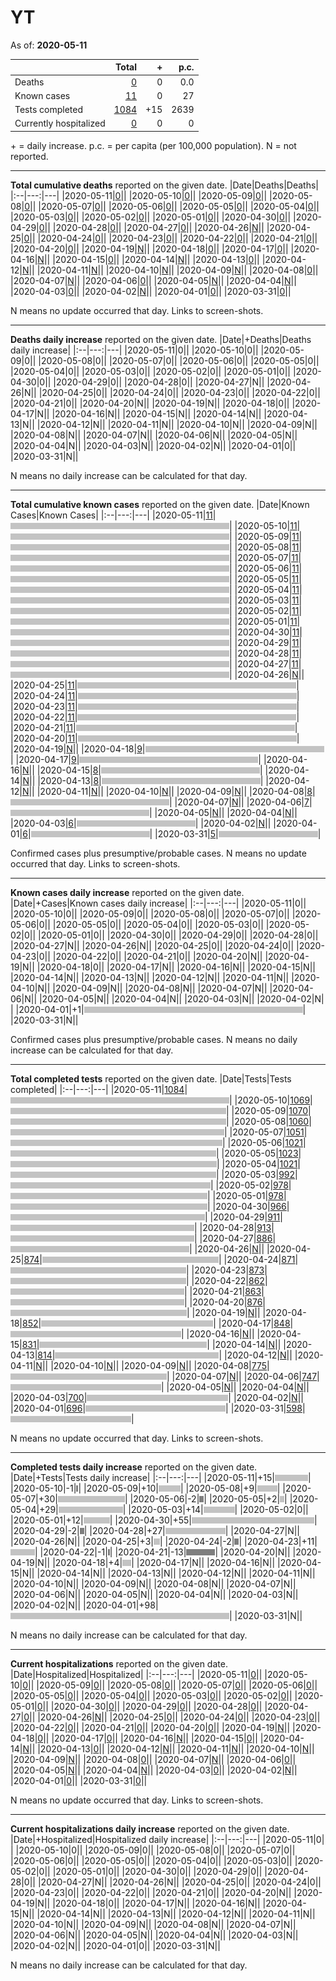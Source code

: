 # YT

As of: **2020-05-11**

||Total|+|p.c.|
|--|---:|---:|---:|
|Deaths|[0](https://github.com/johanley/covid-19-canada/blob/master/data/screenshots/2020-05-11_21h15mADT/yt.png)|0|0.0|
|Known cases|[11](https://github.com/johanley/covid-19-canada/blob/master/data/screenshots/2020-05-11_21h15mADT/yt.png)|0|27|
|Tests completed|[1084](https://github.com/johanley/covid-19-canada/blob/master/data/screenshots/2020-05-11_21h15mADT/yt.png)|+15|2639|
|Currently hospitalized|[0](https://github.com/johanley/covid-19-canada/blob/master/data/screenshots/2020-05-11_21h15mADT/yt.png)|0|0|

\+ = daily increase.
p.c. = per capita (per 100,000 population).
N = not reported.



***

**Total cumulative deaths** reported on the given date.
|Date|Deaths|Deaths|
|:--|---:|---|
|2020-05-11|[0](https://github.com/johanley/covid-19-canada/blob/master/data/screenshots/2020-05-11_21h15mADT/yt.png)|<img src='bar.png' height='10' width='0' title='0'>|
|2020-05-10|[0](https://github.com/johanley/covid-19-canada/blob/master/data/screenshots/2020-05-10_20h00mADT/yt.png)|<img src='bar.png' height='10' width='0' title='0'>|
|2020-05-09|[0](https://github.com/johanley/covid-19-canada/blob/master/data/screenshots/2020-05-09_22h00mADT/yt.png)|<img src='bar.png' height='10' width='0' title='0'>|
|2020-05-08|[0](https://github.com/johanley/covid-19-canada/blob/master/data/screenshots/2020-05-08_21h15mADT/yt.png)|<img src='bar.png' height='10' width='0' title='0'>|
|2020-05-07|[0](https://github.com/johanley/covid-19-canada/blob/master/data/screenshots/2020-05-07_21h15mADT/yt.png)|<img src='bar.png' height='10' width='0' title='0'>|
|2020-05-06|[0](https://github.com/johanley/covid-19-canada/blob/master/data/screenshots/2020-05-06_21h15mADT/yt.png)|<img src='bar.png' height='10' width='0' title='0'>|
|2020-05-05|[0](https://github.com/johanley/covid-19-canada/blob/master/data/screenshots/2020-05-05_21h15mADT/yt.png)|<img src='bar.png' height='10' width='0' title='0'>|
|2020-05-04|[0](https://github.com/johanley/covid-19-canada/blob/master/data/screenshots/2020-05-04_23h00mADT/yt.png)|<img src='bar.png' height='10' width='0' title='0'>|
|2020-05-03|[0](https://github.com/johanley/covid-19-canada/blob/master/data/screenshots/2020-05-03_21h15mADT/yt.png)|<img src='bar.png' height='10' width='0' title='0'>|
|2020-05-02|[0](https://github.com/johanley/covid-19-canada/blob/master/data/screenshots/2020-05-02_21h30mADT/yt.png)|<img src='bar.png' height='10' width='0' title='0'>|
|2020-05-01|[0](https://github.com/johanley/covid-19-canada/blob/master/data/screenshots/2020-05-01_21h30mADT/yt.png)|<img src='bar.png' height='10' width='0' title='0'>|
|2020-04-30|[0](https://github.com/johanley/covid-19-canada/blob/master/data/screenshots/2020-04-30_21h15mADT/yt.png)|<img src='bar.png' height='10' width='0' title='0'>|
|2020-04-29|[0](https://github.com/johanley/covid-19-canada/blob/master/data/screenshots/2020-04-29_21h15mADT/yt.png)|<img src='bar.png' height='10' width='0' title='0'>|
|2020-04-28|[0](https://github.com/johanley/covid-19-canada/blob/master/data/screenshots/2020-04-28_21h15mADT/yt.png)|<img src='bar.png' height='10' width='0' title='0'>|
|2020-04-27|[0](https://github.com/johanley/covid-19-canada/blob/master/data/screenshots/2020-04-27_21h15mADT/yt.png)|<img src='bar.png' height='10' width='0' title='0'>|
|2020-04-26|[N](https://github.com/johanley/covid-19-canada/blob/master/data/screenshots/2020-04-26_21h00mADT/yt.png)|<img src='bar.png' height='10' width='0' title='N'>|
|2020-04-25|[0](https://github.com/johanley/covid-19-canada/blob/master/data/screenshots/2020-04-25_21h30mADT/yt.png)|<img src='bar.png' height='10' width='0' title='0'>|
|2020-04-24|[0](https://github.com/johanley/covid-19-canada/blob/master/data/screenshots/2020-04-24_21h15mADT/yt.png)|<img src='bar.png' height='10' width='0' title='0'>|
|2020-04-23|[0](https://github.com/johanley/covid-19-canada/blob/master/data/screenshots/2020-04-23_21h30mADT/yt.png)|<img src='bar.png' height='10' width='0' title='0'>|
|2020-04-22|[0](https://github.com/johanley/covid-19-canada/blob/master/data/screenshots/2020-04-22_21h30mADT/yt.png)|<img src='bar.png' height='10' width='0' title='0'>|
|2020-04-21|[0](https://github.com/johanley/covid-19-canada/blob/master/data/screenshots/2020-04-21_21h30mADT/yt.png)|<img src='bar.png' height='10' width='0' title='0'>|
|2020-04-20|[0](https://github.com/johanley/covid-19-canada/blob/master/data/screenshots/2020-04-20_21h15mADT/yt.png)|<img src='bar.png' height='10' width='0' title='0'>|
|2020-04-19|[N](https://github.com/johanley/covid-19-canada/blob/master/data/screenshots/2020-04-19_19h30mADT/yt.png)|<img src='bar.png' height='10' width='0' title='N'>|
|2020-04-18|[0](https://github.com/johanley/covid-19-canada/blob/master/data/screenshots/2020-04-18_21h30mADT/yt.png)|<img src='bar.png' height='10' width='0' title='0'>|
|2020-04-17|[0](https://github.com/johanley/covid-19-canada/blob/master/data/screenshots/2020-04-17_21h00mADT/yt.png)|<img src='bar.png' height='10' width='0' title='0'>|
|2020-04-16|[N](https://github.com/johanley/covid-19-canada/blob/master/data/screenshots/2020-04-16_21h00mADT/yt.png)|<img src='bar.png' height='10' width='0' title='N'>|
|2020-04-15|[0](https://github.com/johanley/covid-19-canada/blob/master/data/screenshots/2020-04-15_21h00mADT/yt.png)|<img src='bar.png' height='10' width='0' title='0'>|
|2020-04-14|[N](https://github.com/johanley/covid-19-canada/blob/master/data/screenshots/2020-04-14_21h00mADT/yt.png)|<img src='bar.png' height='10' width='0' title='N'>|
|2020-04-13|[0](https://github.com/johanley/covid-19-canada/blob/master/data/screenshots/2020-04-13_21h00mADT/yt.png)|<img src='bar.png' height='10' width='0' title='0'>|
|2020-04-12|[N](https://github.com/johanley/covid-19-canada/blob/master/data/screenshots/2020-04-12_21h30mADT/yt.png)|<img src='bar.png' height='10' width='0' title='N'>|
|2020-04-11|[N](https://github.com/johanley/covid-19-canada/blob/master/data/screenshots/2020-04-11_21h00mADT/yt.png)|<img src='bar.png' height='10' width='0' title='N'>|
|2020-04-10|[N](https://github.com/johanley/covid-19-canada/blob/master/data/screenshots/2020-04-10_21h30mADT/yt.png)|<img src='bar.png' height='10' width='0' title='N'>|
|2020-04-09|[N](https://github.com/johanley/covid-19-canada/blob/master/data/screenshots/2020-04-09_22h00mADT/yt.png)|<img src='bar.png' height='10' width='0' title='N'>|
|2020-04-08|[0](https://github.com/johanley/covid-19-canada/blob/master/data/screenshots/2020-04-08_21h30mADT/yt.png)|<img src='bar.png' height='10' width='0' title='0'>|
|2020-04-07|[N](https://github.com/johanley/covid-19-canada/blob/master/data/screenshots/2020-04-07_21h45mADT/yt.png)|<img src='bar.png' height='10' width='0' title='N'>|
|2020-04-06|[0](https://github.com/johanley/covid-19-canada/blob/master/data/screenshots/2020-04-06_21h45mADT/yt.png)|<img src='bar.png' height='10' width='0' title='0'>|
|2020-04-05|[N](https://github.com/johanley/covid-19-canada/blob/master/data/screenshots/2020-04-05_21h30mADT/yt.png)|<img src='bar.png' height='10' width='0' title='N'>|
|2020-04-04|[N](https://github.com/johanley/covid-19-canada/blob/master/data/screenshots/2020-04-04_21h00mADT/yt.png)|<img src='bar.png' height='10' width='0' title='N'>|
|2020-04-03|[0](https://github.com/johanley/covid-19-canada/blob/master/data/screenshots/2020-04-03_21h30mADT/yt.png)|<img src='bar.png' height='10' width='0' title='0'>|
|2020-04-02|[N](https://github.com/johanley/covid-19-canada/blob/master/data/screenshots/2020-04-02_22h00mADT/yt.png)|<img src='bar.png' height='10' width='0' title='N'>|
|2020-04-01|[0](https://github.com/johanley/covid-19-canada/blob/master/data/screenshots/2020-04-01_22h00mADT/yt.png)|<img src='bar.png' height='10' width='0' title='0'>|
|2020-03-31|[0](https://github.com/johanley/covid-19-canada/blob/master/data/screenshots/2020-03-31_22h00mADT/yt.png)|<img src='bar.png' height='10' width='0' title='0'>|


N means no update occurred that day. Links to screen-shots.


***

**Deaths daily increase** reported on the given date.
|Date|+Deaths|Deaths daily increase|
|:--|---:|---|
|2020-05-11|0|<img src='bar.png' height='10' width='0' title='0'>|
|2020-05-10|0|<img src='bar.png' height='10' width='0' title='0'>|
|2020-05-09|0|<img src='bar.png' height='10' width='0' title='0'>|
|2020-05-08|0|<img src='bar.png' height='10' width='0' title='0'>|
|2020-05-07|0|<img src='bar.png' height='10' width='0' title='0'>|
|2020-05-06|0|<img src='bar.png' height='10' width='0' title='0'>|
|2020-05-05|0|<img src='bar.png' height='10' width='0' title='0'>|
|2020-05-04|0|<img src='bar.png' height='10' width='0' title='0'>|
|2020-05-03|0|<img src='bar.png' height='10' width='0' title='0'>|
|2020-05-02|0|<img src='bar.png' height='10' width='0' title='0'>|
|2020-05-01|0|<img src='bar.png' height='10' width='0' title='0'>|
|2020-04-30|0|<img src='bar.png' height='10' width='0' title='0'>|
|2020-04-29|0|<img src='bar.png' height='10' width='0' title='0'>|
|2020-04-28|0|<img src='bar.png' height='10' width='0' title='0'>|
|2020-04-27|N|<img src='bar.png' height='10' width='0' title='N'>|
|2020-04-26|N|<img src='bar.png' height='10' width='0' title='N'>|
|2020-04-25|0|<img src='bar.png' height='10' width='0' title='0'>|
|2020-04-24|0|<img src='bar.png' height='10' width='0' title='0'>|
|2020-04-23|0|<img src='bar.png' height='10' width='0' title='0'>|
|2020-04-22|0|<img src='bar.png' height='10' width='0' title='0'>|
|2020-04-21|0|<img src='bar.png' height='10' width='0' title='0'>|
|2020-04-20|N|<img src='bar.png' height='10' width='0' title='N'>|
|2020-04-19|N|<img src='bar.png' height='10' width='0' title='N'>|
|2020-04-18|0|<img src='bar.png' height='10' width='0' title='0'>|
|2020-04-17|N|<img src='bar.png' height='10' width='0' title='N'>|
|2020-04-16|N|<img src='bar.png' height='10' width='0' title='N'>|
|2020-04-15|N|<img src='bar.png' height='10' width='0' title='N'>|
|2020-04-14|N|<img src='bar.png' height='10' width='0' title='N'>|
|2020-04-13|N|<img src='bar.png' height='10' width='0' title='N'>|
|2020-04-12|N|<img src='bar.png' height='10' width='0' title='N'>|
|2020-04-11|N|<img src='bar.png' height='10' width='0' title='N'>|
|2020-04-10|N|<img src='bar.png' height='10' width='0' title='N'>|
|2020-04-09|N|<img src='bar.png' height='10' width='0' title='N'>|
|2020-04-08|N|<img src='bar.png' height='10' width='0' title='N'>|
|2020-04-07|N|<img src='bar.png' height='10' width='0' title='N'>|
|2020-04-06|N|<img src='bar.png' height='10' width='0' title='N'>|
|2020-04-05|N|<img src='bar.png' height='10' width='0' title='N'>|
|2020-04-04|N|<img src='bar.png' height='10' width='0' title='N'>|
|2020-04-03|N|<img src='bar.png' height='10' width='0' title='N'>|
|2020-04-02|N|<img src='bar.png' height='10' width='0' title='N'>|
|2020-04-01|0|<img src='bar.png' height='10' width='0' title='0'>|
|2020-03-31|N|<img src='bar.png' height='10' width='0' title='N'>|


N means no daily increase can be calculated for that day.




***

**Total cumulative known cases** reported on the given date.
|Date|Known Cases|Known Cases|
|:--|---:|---|
|2020-05-11|[11](https://github.com/johanley/covid-19-canada/blob/master/data/screenshots/2020-05-11_21h15mADT/yt.png)|<img src='bar.png' height='10' width='350' title='11'>|
|2020-05-10|[11](https://github.com/johanley/covid-19-canada/blob/master/data/screenshots/2020-05-10_20h00mADT/yt.png)|<img src='bar.png' height='10' width='350' title='11'>|
|2020-05-09|[11](https://github.com/johanley/covid-19-canada/blob/master/data/screenshots/2020-05-09_22h00mADT/yt.png)|<img src='bar.png' height='10' width='350' title='11'>|
|2020-05-08|[11](https://github.com/johanley/covid-19-canada/blob/master/data/screenshots/2020-05-08_21h15mADT/yt.png)|<img src='bar.png' height='10' width='350' title='11'>|
|2020-05-07|[11](https://github.com/johanley/covid-19-canada/blob/master/data/screenshots/2020-05-07_21h15mADT/yt.png)|<img src='bar.png' height='10' width='350' title='11'>|
|2020-05-06|[11](https://github.com/johanley/covid-19-canada/blob/master/data/screenshots/2020-05-06_21h15mADT/yt.png)|<img src='bar.png' height='10' width='350' title='11'>|
|2020-05-05|[11](https://github.com/johanley/covid-19-canada/blob/master/data/screenshots/2020-05-05_21h15mADT/yt.png)|<img src='bar.png' height='10' width='350' title='11'>|
|2020-05-04|[11](https://github.com/johanley/covid-19-canada/blob/master/data/screenshots/2020-05-04_23h00mADT/yt.png)|<img src='bar.png' height='10' width='350' title='11'>|
|2020-05-03|[11](https://github.com/johanley/covid-19-canada/blob/master/data/screenshots/2020-05-03_21h15mADT/yt.png)|<img src='bar.png' height='10' width='350' title='11'>|
|2020-05-02|[11](https://github.com/johanley/covid-19-canada/blob/master/data/screenshots/2020-05-02_21h30mADT/yt.png)|<img src='bar.png' height='10' width='350' title='11'>|
|2020-05-01|[11](https://github.com/johanley/covid-19-canada/blob/master/data/screenshots/2020-05-01_21h30mADT/yt.png)|<img src='bar.png' height='10' width='350' title='11'>|
|2020-04-30|[11](https://github.com/johanley/covid-19-canada/blob/master/data/screenshots/2020-04-30_21h15mADT/yt.png)|<img src='bar.png' height='10' width='350' title='11'>|
|2020-04-29|[11](https://github.com/johanley/covid-19-canada/blob/master/data/screenshots/2020-04-29_21h15mADT/yt.png)|<img src='bar.png' height='10' width='350' title='11'>|
|2020-04-28|[11](https://github.com/johanley/covid-19-canada/blob/master/data/screenshots/2020-04-28_21h15mADT/yt.png)|<img src='bar.png' height='10' width='350' title='11'>|
|2020-04-27|[11](https://github.com/johanley/covid-19-canada/blob/master/data/screenshots/2020-04-27_21h15mADT/yt.png)|<img src='bar.png' height='10' width='350' title='11'>|
|2020-04-26|[N](https://github.com/johanley/covid-19-canada/blob/master/data/screenshots/2020-04-26_21h00mADT/yt.png)|<img src='bar.png' height='10' width='0' title='N'>|
|2020-04-25|[11](https://github.com/johanley/covid-19-canada/blob/master/data/screenshots/2020-04-25_21h30mADT/yt.png)|<img src='bar.png' height='10' width='350' title='11'>|
|2020-04-24|[11](https://github.com/johanley/covid-19-canada/blob/master/data/screenshots/2020-04-24_21h15mADT/yt.png)|<img src='bar.png' height='10' width='350' title='11'>|
|2020-04-23|[11](https://github.com/johanley/covid-19-canada/blob/master/data/screenshots/2020-04-23_21h30mADT/yt.png)|<img src='bar.png' height='10' width='350' title='11'>|
|2020-04-22|[11](https://github.com/johanley/covid-19-canada/blob/master/data/screenshots/2020-04-22_21h30mADT/yt.png)|<img src='bar.png' height='10' width='350' title='11'>|
|2020-04-21|[11](https://github.com/johanley/covid-19-canada/blob/master/data/screenshots/2020-04-21_21h30mADT/yt.png)|<img src='bar.png' height='10' width='350' title='11'>|
|2020-04-20|[11](https://github.com/johanley/covid-19-canada/blob/master/data/screenshots/2020-04-20_21h15mADT/yt.png)|<img src='bar.png' height='10' width='350' title='11'>|
|2020-04-19|[N](https://github.com/johanley/covid-19-canada/blob/master/data/screenshots/2020-04-19_19h30mADT/yt.png)|<img src='bar.png' height='10' width='0' title='N'>|
|2020-04-18|[9](https://github.com/johanley/covid-19-canada/blob/master/data/screenshots/2020-04-18_21h30mADT/yt.png)|<img src='bar.png' height='10' width='286' title='9'>|
|2020-04-17|[9](https://github.com/johanley/covid-19-canada/blob/master/data/screenshots/2020-04-17_21h00mADT/yt.png)|<img src='bar.png' height='10' width='286' title='9'>|
|2020-04-16|[N](https://github.com/johanley/covid-19-canada/blob/master/data/screenshots/2020-04-16_21h00mADT/yt.png)|<img src='bar.png' height='10' width='0' title='N'>|
|2020-04-15|[8](https://github.com/johanley/covid-19-canada/blob/master/data/screenshots/2020-04-15_21h00mADT/yt.png)|<img src='bar.png' height='10' width='254' title='8'>|
|2020-04-14|[N](https://github.com/johanley/covid-19-canada/blob/master/data/screenshots/2020-04-14_21h00mADT/yt.png)|<img src='bar.png' height='10' width='0' title='N'>|
|2020-04-13|[8](https://github.com/johanley/covid-19-canada/blob/master/data/screenshots/2020-04-13_21h00mADT/yt.png)|<img src='bar.png' height='10' width='254' title='8'>|
|2020-04-12|[N](https://github.com/johanley/covid-19-canada/blob/master/data/screenshots/2020-04-12_21h30mADT/yt.png)|<img src='bar.png' height='10' width='0' title='N'>|
|2020-04-11|[N](https://github.com/johanley/covid-19-canada/blob/master/data/screenshots/2020-04-11_21h00mADT/yt.png)|<img src='bar.png' height='10' width='0' title='N'>|
|2020-04-10|[N](https://github.com/johanley/covid-19-canada/blob/master/data/screenshots/2020-04-10_21h30mADT/yt.png)|<img src='bar.png' height='10' width='0' title='N'>|
|2020-04-09|[N](https://github.com/johanley/covid-19-canada/blob/master/data/screenshots/2020-04-09_22h00mADT/yt.png)|<img src='bar.png' height='10' width='0' title='N'>|
|2020-04-08|[8](https://github.com/johanley/covid-19-canada/blob/master/data/screenshots/2020-04-08_21h30mADT/yt.png)|<img src='bar.png' height='10' width='254' title='8'>|
|2020-04-07|[N](https://github.com/johanley/covid-19-canada/blob/master/data/screenshots/2020-04-07_21h45mADT/yt.png)|<img src='bar.png' height='10' width='0' title='N'>|
|2020-04-06|[7](https://github.com/johanley/covid-19-canada/blob/master/data/screenshots/2020-04-06_21h45mADT/yt.png)|<img src='bar.png' height='10' width='222' title='7'>|
|2020-04-05|[N](https://github.com/johanley/covid-19-canada/blob/master/data/screenshots/2020-04-05_21h30mADT/yt.png)|<img src='bar.png' height='10' width='0' title='N'>|
|2020-04-04|[N](https://github.com/johanley/covid-19-canada/blob/master/data/screenshots/2020-04-04_21h00mADT/yt.png)|<img src='bar.png' height='10' width='0' title='N'>|
|2020-04-03|[6](https://github.com/johanley/covid-19-canada/blob/master/data/screenshots/2020-04-03_21h30mADT/yt.png)|<img src='bar.png' height='10' width='190' title='6'>|
|2020-04-02|[N](https://github.com/johanley/covid-19-canada/blob/master/data/screenshots/2020-04-02_22h00mADT/yt.png)|<img src='bar.png' height='10' width='0' title='N'>|
|2020-04-01|[6](https://github.com/johanley/covid-19-canada/blob/master/data/screenshots/2020-04-01_22h00mADT/yt.png)|<img src='bar.png' height='10' width='190' title='6'>|
|2020-03-31|[5](https://github.com/johanley/covid-19-canada/blob/master/data/screenshots/2020-03-31_22h00mADT/yt.png)|<img src='bar.png' height='10' width='159' title='5'>|


Confirmed cases plus presumptive/probable cases. N means no update occurred that day. Links to screen-shots.

***

**Known cases daily increase** reported on the given date.
|Date|+Cases|Known cases daily increase|
|:--|---:|---|
|2020-05-11|0|<img src='bar.png' height='10' width='0' title='0'>|
|2020-05-10|0|<img src='bar.png' height='10' width='0' title='0'>|
|2020-05-09|0|<img src='bar.png' height='10' width='0' title='0'>|
|2020-05-08|0|<img src='bar.png' height='10' width='0' title='0'>|
|2020-05-07|0|<img src='bar.png' height='10' width='0' title='0'>|
|2020-05-06|0|<img src='bar.png' height='10' width='0' title='0'>|
|2020-05-05|0|<img src='bar.png' height='10' width='0' title='0'>|
|2020-05-04|0|<img src='bar.png' height='10' width='0' title='0'>|
|2020-05-03|0|<img src='bar.png' height='10' width='0' title='0'>|
|2020-05-02|0|<img src='bar.png' height='10' width='0' title='0'>|
|2020-05-01|0|<img src='bar.png' height='10' width='0' title='0'>|
|2020-04-30|0|<img src='bar.png' height='10' width='0' title='0'>|
|2020-04-29|0|<img src='bar.png' height='10' width='0' title='0'>|
|2020-04-28|0|<img src='bar.png' height='10' width='0' title='0'>|
|2020-04-27|N|<img src='bar.png' height='10' width='0' title='N'>|
|2020-04-26|N|<img src='bar.png' height='10' width='0' title='N'>|
|2020-04-25|0|<img src='bar.png' height='10' width='0' title='0'>|
|2020-04-24|0|<img src='bar.png' height='10' width='0' title='0'>|
|2020-04-23|0|<img src='bar.png' height='10' width='0' title='0'>|
|2020-04-22|0|<img src='bar.png' height='10' width='0' title='0'>|
|2020-04-21|0|<img src='bar.png' height='10' width='0' title='0'>|
|2020-04-20|N|<img src='bar.png' height='10' width='0' title='N'>|
|2020-04-19|N|<img src='bar.png' height='10' width='0' title='N'>|
|2020-04-18|0|<img src='bar.png' height='10' width='0' title='0'>|
|2020-04-17|N|<img src='bar.png' height='10' width='0' title='N'>|
|2020-04-16|N|<img src='bar.png' height='10' width='0' title='N'>|
|2020-04-15|N|<img src='bar.png' height='10' width='0' title='N'>|
|2020-04-14|N|<img src='bar.png' height='10' width='0' title='N'>|
|2020-04-13|N|<img src='bar.png' height='10' width='0' title='N'>|
|2020-04-12|N|<img src='bar.png' height='10' width='0' title='N'>|
|2020-04-11|N|<img src='bar.png' height='10' width='0' title='N'>|
|2020-04-10|N|<img src='bar.png' height='10' width='0' title='N'>|
|2020-04-09|N|<img src='bar.png' height='10' width='0' title='N'>|
|2020-04-08|N|<img src='bar.png' height='10' width='0' title='N'>|
|2020-04-07|N|<img src='bar.png' height='10' width='0' title='N'>|
|2020-04-06|N|<img src='bar.png' height='10' width='0' title='N'>|
|2020-04-05|N|<img src='bar.png' height='10' width='0' title='N'>|
|2020-04-04|N|<img src='bar.png' height='10' width='0' title='N'>|
|2020-04-03|N|<img src='bar.png' height='10' width='0' title='N'>|
|2020-04-02|N|<img src='bar.png' height='10' width='0' title='N'>|
|2020-04-01|+1|<img src='bar.png' height='10' width='350' title='1'>|
|2020-03-31|N|<img src='bar.png' height='10' width='0' title='N'>|


Confirmed cases plus presumptive/probable cases. 
N means no daily increase can be calculated for that day.

***




**Total completed tests** reported on the given date.
|Date|Tests|Tests completed|
|:--|---:|---|
|2020-05-11|[1084](https://github.com/johanley/covid-19-canada/blob/master/data/screenshots/2020-05-11_21h15mADT/yt.png)|<img src='bar.png' height='10' width='350' title='1084'>|
|2020-05-10|[1069](https://github.com/johanley/covid-19-canada/blob/master/data/screenshots/2020-05-10_20h00mADT/yt.png)|<img src='bar.png' height='10' width='345' title='1069'>|
|2020-05-09|[1070](https://github.com/johanley/covid-19-canada/blob/master/data/screenshots/2020-05-09_22h00mADT/yt.png)|<img src='bar.png' height='10' width='345' title='1070'>|
|2020-05-08|[1060](https://github.com/johanley/covid-19-canada/blob/master/data/screenshots/2020-05-08_21h15mADT/yt.png)|<img src='bar.png' height='10' width='342' title='1060'>|
|2020-05-07|[1051](https://github.com/johanley/covid-19-canada/blob/master/data/screenshots/2020-05-07_21h15mADT/yt.png)|<img src='bar.png' height='10' width='339' title='1051'>|
|2020-05-06|[1021](https://github.com/johanley/covid-19-canada/blob/master/data/screenshots/2020-05-06_21h15mADT/yt.png)|<img src='bar.png' height='10' width='329' title='1021'>|
|2020-05-05|[1023](https://github.com/johanley/covid-19-canada/blob/master/data/screenshots/2020-05-05_21h15mADT/yt.png)|<img src='bar.png' height='10' width='330' title='1023'>|
|2020-05-04|[1021](https://github.com/johanley/covid-19-canada/blob/master/data/screenshots/2020-05-04_23h00mADT/yt.png)|<img src='bar.png' height='10' width='329' title='1021'>|
|2020-05-03|[992](https://github.com/johanley/covid-19-canada/blob/master/data/screenshots/2020-05-03_21h15mADT/yt.png)|<img src='bar.png' height='10' width='320' title='992'>|
|2020-05-02|[978](https://github.com/johanley/covid-19-canada/blob/master/data/screenshots/2020-05-02_21h30mADT/yt.png)|<img src='bar.png' height='10' width='315' title='978'>|
|2020-05-01|[978](https://github.com/johanley/covid-19-canada/blob/master/data/screenshots/2020-05-01_21h30mADT/yt.png)|<img src='bar.png' height='10' width='315' title='978'>|
|2020-04-30|[966](https://github.com/johanley/covid-19-canada/blob/master/data/screenshots/2020-04-30_21h15mADT/yt.png)|<img src='bar.png' height='10' width='311' title='966'>|
|2020-04-29|[911](https://github.com/johanley/covid-19-canada/blob/master/data/screenshots/2020-04-29_21h15mADT/yt.png)|<img src='bar.png' height='10' width='294' title='911'>|
|2020-04-28|[913](https://github.com/johanley/covid-19-canada/blob/master/data/screenshots/2020-04-28_21h15mADT/yt.png)|<img src='bar.png' height='10' width='294' title='913'>|
|2020-04-27|[886](https://github.com/johanley/covid-19-canada/blob/master/data/screenshots/2020-04-27_21h15mADT/yt.png)|<img src='bar.png' height='10' width='286' title='886'>|
|2020-04-26|[N](https://github.com/johanley/covid-19-canada/blob/master/data/screenshots/2020-04-26_21h00mADT/yt.png)|<img src='bar.png' height='10' width='0' title='N'>|
|2020-04-25|[874](https://github.com/johanley/covid-19-canada/blob/master/data/screenshots/2020-04-25_21h30mADT/yt.png)|<img src='bar.png' height='10' width='282' title='874'>|
|2020-04-24|[871](https://github.com/johanley/covid-19-canada/blob/master/data/screenshots/2020-04-24_21h15mADT/yt.png)|<img src='bar.png' height='10' width='281' title='871'>|
|2020-04-23|[873](https://github.com/johanley/covid-19-canada/blob/master/data/screenshots/2020-04-23_21h30mADT/yt.png)|<img src='bar.png' height='10' width='281' title='873'>|
|2020-04-22|[862](https://github.com/johanley/covid-19-canada/blob/master/data/screenshots/2020-04-22_21h30mADT/yt.png)|<img src='bar.png' height='10' width='278' title='862'>|
|2020-04-21|[863](https://github.com/johanley/covid-19-canada/blob/master/data/screenshots/2020-04-21_21h30mADT/yt.png)|<img src='bar.png' height='10' width='278' title='863'>|
|2020-04-20|[876](https://github.com/johanley/covid-19-canada/blob/master/data/screenshots/2020-04-20_21h15mADT/yt.png)|<img src='bar.png' height='10' width='282' title='876'>|
|2020-04-19|[N](https://github.com/johanley/covid-19-canada/blob/master/data/screenshots/2020-04-19_19h30mADT/yt.png)|<img src='bar.png' height='10' width='0' title='N'>|
|2020-04-18|[852](https://github.com/johanley/covid-19-canada/blob/master/data/screenshots/2020-04-18_21h30mADT/yt.png)|<img src='bar.png' height='10' width='275' title='852'>|
|2020-04-17|[848](https://github.com/johanley/covid-19-canada/blob/master/data/screenshots/2020-04-17_21h00mADT/yt.png)|<img src='bar.png' height='10' width='273' title='848'>|
|2020-04-16|[N](https://github.com/johanley/covid-19-canada/blob/master/data/screenshots/2020-04-16_21h00mADT/yt.png)|<img src='bar.png' height='10' width='0' title='N'>|
|2020-04-15|[831](https://github.com/johanley/covid-19-canada/blob/master/data/screenshots/2020-04-15_21h00mADT/yt.png)|<img src='bar.png' height='10' width='268' title='831'>|
|2020-04-14|[N](https://github.com/johanley/covid-19-canada/blob/master/data/screenshots/2020-04-14_21h00mADT/yt.png)|<img src='bar.png' height='10' width='0' title='N'>|
|2020-04-13|[814](https://github.com/johanley/covid-19-canada/blob/master/data/screenshots/2020-04-13_21h00mADT/yt.png)|<img src='bar.png' height='10' width='262' title='814'>|
|2020-04-12|[N](https://github.com/johanley/covid-19-canada/blob/master/data/screenshots/2020-04-12_21h30mADT/yt.png)|<img src='bar.png' height='10' width='0' title='N'>|
|2020-04-11|[N](https://github.com/johanley/covid-19-canada/blob/master/data/screenshots/2020-04-11_21h00mADT/yt.png)|<img src='bar.png' height='10' width='0' title='N'>|
|2020-04-10|[N](https://github.com/johanley/covid-19-canada/blob/master/data/screenshots/2020-04-10_21h30mADT/yt.png)|<img src='bar.png' height='10' width='0' title='N'>|
|2020-04-09|[N](https://github.com/johanley/covid-19-canada/blob/master/data/screenshots/2020-04-09_22h00mADT/yt.png)|<img src='bar.png' height='10' width='0' title='N'>|
|2020-04-08|[775](https://github.com/johanley/covid-19-canada/blob/master/data/screenshots/2020-04-08_21h30mADT/yt.png)|<img src='bar.png' height='10' width='250' title='775'>|
|2020-04-07|[N](https://github.com/johanley/covid-19-canada/blob/master/data/screenshots/2020-04-07_21h45mADT/yt.png)|<img src='bar.png' height='10' width='0' title='N'>|
|2020-04-06|[747](https://github.com/johanley/covid-19-canada/blob/master/data/screenshots/2020-04-06_21h45mADT/yt.png)|<img src='bar.png' height='10' width='241' title='747'>|
|2020-04-05|[N](https://github.com/johanley/covid-19-canada/blob/master/data/screenshots/2020-04-05_21h30mADT/yt.png)|<img src='bar.png' height='10' width='0' title='N'>|
|2020-04-04|[N](https://github.com/johanley/covid-19-canada/blob/master/data/screenshots/2020-04-04_21h00mADT/yt.png)|<img src='bar.png' height='10' width='0' title='N'>|
|2020-04-03|[700](https://github.com/johanley/covid-19-canada/blob/master/data/screenshots/2020-04-03_21h30mADT/yt.png)|<img src='bar.png' height='10' width='226' title='700'>|
|2020-04-02|[N](https://github.com/johanley/covid-19-canada/blob/master/data/screenshots/2020-04-02_22h00mADT/yt.png)|<img src='bar.png' height='10' width='0' title='N'>|
|2020-04-01|[696](https://github.com/johanley/covid-19-canada/blob/master/data/screenshots/2020-04-01_22h00mADT/yt.png)|<img src='bar.png' height='10' width='224' title='696'>|
|2020-03-31|[598](https://github.com/johanley/covid-19-canada/blob/master/data/screenshots/2020-03-31_22h00mADT/yt.png)|<img src='bar.png' height='10' width='193' title='598'>|


N means no update occurred that day. Links to screen-shots.

***

**Completed tests daily increase** reported on the given date.
|Date|+Tests|Tests daily increase|
|:--|---:|---|
|2020-05-11|+15|<img src='bar.png' height='10' width='53' title='15'>|
|2020-05-10|-1|<img src='negative.png' height='10' width='3' title='-1'>|
|2020-05-09|+10|<img src='bar.png' height='10' width='35' title='10'>|
|2020-05-08|+9|<img src='bar.png' height='10' width='32' title='9'>|
|2020-05-07|+30|<img src='bar.png' height='10' width='107' title='30'>|
|2020-05-06|-2|<img src='negative.png' height='10' width='7' title='-2'>|
|2020-05-05|+2|<img src='bar.png' height='10' width='7' title='2'>|
|2020-05-04|+29|<img src='bar.png' height='10' width='103' title='29'>|
|2020-05-03|+14|<img src='bar.png' height='10' width='50' title='14'>|
|2020-05-02|0|<img src='bar.png' height='10' width='0' title='0'>|
|2020-05-01|+12|<img src='bar.png' height='10' width='42' title='12'>|
|2020-04-30|+55|<img src='bar.png' height='10' width='196' title='55'>|
|2020-04-29|-2|<img src='negative.png' height='10' width='7' title='-2'>|
|2020-04-28|+27|<img src='bar.png' height='10' width='96' title='27'>|
|2020-04-27|N|<img src='bar.png' height='10' width='0' title='N'>|
|2020-04-26|N|<img src='bar.png' height='10' width='0' title='N'>|
|2020-04-25|+3|<img src='bar.png' height='10' width='10' title='3'>|
|2020-04-24|-2|<img src='negative.png' height='10' width='7' title='-2'>|
|2020-04-23|+11|<img src='bar.png' height='10' width='39' title='11'>|
|2020-04-22|-1|<img src='negative.png' height='10' width='3' title='-1'>|
|2020-04-21|-13|<img src='negative.png' height='10' width='46' title='-13'>|
|2020-04-20|N|<img src='bar.png' height='10' width='0' title='N'>|
|2020-04-19|N|<img src='bar.png' height='10' width='0' title='N'>|
|2020-04-18|+4|<img src='bar.png' height='10' width='14' title='4'>|
|2020-04-17|N|<img src='bar.png' height='10' width='0' title='N'>|
|2020-04-16|N|<img src='bar.png' height='10' width='0' title='N'>|
|2020-04-15|N|<img src='bar.png' height='10' width='0' title='N'>|
|2020-04-14|N|<img src='bar.png' height='10' width='0' title='N'>|
|2020-04-13|N|<img src='bar.png' height='10' width='0' title='N'>|
|2020-04-12|N|<img src='bar.png' height='10' width='0' title='N'>|
|2020-04-11|N|<img src='bar.png' height='10' width='0' title='N'>|
|2020-04-10|N|<img src='bar.png' height='10' width='0' title='N'>|
|2020-04-09|N|<img src='bar.png' height='10' width='0' title='N'>|
|2020-04-08|N|<img src='bar.png' height='10' width='0' title='N'>|
|2020-04-07|N|<img src='bar.png' height='10' width='0' title='N'>|
|2020-04-06|N|<img src='bar.png' height='10' width='0' title='N'>|
|2020-04-05|N|<img src='bar.png' height='10' width='0' title='N'>|
|2020-04-04|N|<img src='bar.png' height='10' width='0' title='N'>|
|2020-04-03|N|<img src='bar.png' height='10' width='0' title='N'>|
|2020-04-02|N|<img src='bar.png' height='10' width='0' title='N'>|
|2020-04-01|+98|<img src='bar.png' height='10' width='350' title='98'>|
|2020-03-31|N|<img src='bar.png' height='10' width='0' title='N'>|


N means no daily increase can be calculated for that day.

***


**Current hospitalizations** reported on the given date.
|Date|Hospitalized|Hospitalized|
|:--|---:|---|
|2020-05-11|[0](https://github.com/johanley/covid-19-canada/blob/master/data/screenshots/2020-05-11_21h15mADT/yt.png)|<img src='bar.png' height='10' width='0' title='0'>|
|2020-05-10|[0](https://github.com/johanley/covid-19-canada/blob/master/data/screenshots/2020-05-10_20h00mADT/yt.png)|<img src='bar.png' height='10' width='0' title='0'>|
|2020-05-09|[0](https://github.com/johanley/covid-19-canada/blob/master/data/screenshots/2020-05-09_22h00mADT/yt.png)|<img src='bar.png' height='10' width='0' title='0'>|
|2020-05-08|[0](https://github.com/johanley/covid-19-canada/blob/master/data/screenshots/2020-05-08_21h15mADT/yt.png)|<img src='bar.png' height='10' width='0' title='0'>|
|2020-05-07|[0](https://github.com/johanley/covid-19-canada/blob/master/data/screenshots/2020-05-07_21h15mADT/yt.png)|<img src='bar.png' height='10' width='0' title='0'>|
|2020-05-06|[0](https://github.com/johanley/covid-19-canada/blob/master/data/screenshots/2020-05-06_21h15mADT/yt.png)|<img src='bar.png' height='10' width='0' title='0'>|
|2020-05-05|[0](https://github.com/johanley/covid-19-canada/blob/master/data/screenshots/2020-05-05_21h15mADT/yt.png)|<img src='bar.png' height='10' width='0' title='0'>|
|2020-05-04|[0](https://github.com/johanley/covid-19-canada/blob/master/data/screenshots/2020-05-04_23h00mADT/yt.png)|<img src='bar.png' height='10' width='0' title='0'>|
|2020-05-03|[0](https://github.com/johanley/covid-19-canada/blob/master/data/screenshots/2020-05-03_21h15mADT/yt.png)|<img src='bar.png' height='10' width='0' title='0'>|
|2020-05-02|[0](https://github.com/johanley/covid-19-canada/blob/master/data/screenshots/2020-05-02_21h30mADT/yt.png)|<img src='bar.png' height='10' width='0' title='0'>|
|2020-05-01|[0](https://github.com/johanley/covid-19-canada/blob/master/data/screenshots/2020-05-01_21h30mADT/yt.png)|<img src='bar.png' height='10' width='0' title='0'>|
|2020-04-30|[0](https://github.com/johanley/covid-19-canada/blob/master/data/screenshots/2020-04-30_21h15mADT/yt.png)|<img src='bar.png' height='10' width='0' title='0'>|
|2020-04-29|[0](https://github.com/johanley/covid-19-canada/blob/master/data/screenshots/2020-04-29_21h15mADT/yt.png)|<img src='bar.png' height='10' width='0' title='0'>|
|2020-04-28|[0](https://github.com/johanley/covid-19-canada/blob/master/data/screenshots/2020-04-28_21h15mADT/yt.png)|<img src='bar.png' height='10' width='0' title='0'>|
|2020-04-27|[0](https://github.com/johanley/covid-19-canada/blob/master/data/screenshots/2020-04-27_21h15mADT/yt.png)|<img src='bar.png' height='10' width='0' title='0'>|
|2020-04-26|[N](https://github.com/johanley/covid-19-canada/blob/master/data/screenshots/2020-04-26_21h00mADT/yt.png)|<img src='bar.png' height='10' width='0' title='N'>|
|2020-04-25|[0](https://github.com/johanley/covid-19-canada/blob/master/data/screenshots/2020-04-25_21h30mADT/yt.png)|<img src='bar.png' height='10' width='0' title='0'>|
|2020-04-24|[0](https://github.com/johanley/covid-19-canada/blob/master/data/screenshots/2020-04-24_21h15mADT/yt.png)|<img src='bar.png' height='10' width='0' title='0'>|
|2020-04-23|[0](https://github.com/johanley/covid-19-canada/blob/master/data/screenshots/2020-04-23_21h30mADT/yt.png)|<img src='bar.png' height='10' width='0' title='0'>|
|2020-04-22|[0](https://github.com/johanley/covid-19-canada/blob/master/data/screenshots/2020-04-22_21h30mADT/yt.png)|<img src='bar.png' height='10' width='0' title='0'>|
|2020-04-21|[0](https://github.com/johanley/covid-19-canada/blob/master/data/screenshots/2020-04-21_21h30mADT/yt.png)|<img src='bar.png' height='10' width='0' title='0'>|
|2020-04-20|[0](https://github.com/johanley/covid-19-canada/blob/master/data/screenshots/2020-04-20_21h15mADT/yt.png)|<img src='bar.png' height='10' width='0' title='0'>|
|2020-04-19|[N](https://github.com/johanley/covid-19-canada/blob/master/data/screenshots/2020-04-19_19h30mADT/yt.png)|<img src='bar.png' height='10' width='0' title='N'>|
|2020-04-18|[0](https://github.com/johanley/covid-19-canada/blob/master/data/screenshots/2020-04-18_21h30mADT/yt.png)|<img src='bar.png' height='10' width='0' title='0'>|
|2020-04-17|[0](https://github.com/johanley/covid-19-canada/blob/master/data/screenshots/2020-04-17_21h00mADT/yt.png)|<img src='bar.png' height='10' width='0' title='0'>|
|2020-04-16|[N](https://github.com/johanley/covid-19-canada/blob/master/data/screenshots/2020-04-16_21h00mADT/yt.png)|<img src='bar.png' height='10' width='0' title='N'>|
|2020-04-15|[0](https://github.com/johanley/covid-19-canada/blob/master/data/screenshots/2020-04-15_21h00mADT/yt.png)|<img src='bar.png' height='10' width='0' title='0'>|
|2020-04-14|[N](https://github.com/johanley/covid-19-canada/blob/master/data/screenshots/2020-04-14_21h00mADT/yt.png)|<img src='bar.png' height='10' width='0' title='N'>|
|2020-04-13|[0](https://github.com/johanley/covid-19-canada/blob/master/data/screenshots/2020-04-13_21h00mADT/yt.png)|<img src='bar.png' height='10' width='0' title='0'>|
|2020-04-12|[N](https://github.com/johanley/covid-19-canada/blob/master/data/screenshots/2020-04-12_21h30mADT/yt.png)|<img src='bar.png' height='10' width='0' title='N'>|
|2020-04-11|[N](https://github.com/johanley/covid-19-canada/blob/master/data/screenshots/2020-04-11_21h00mADT/yt.png)|<img src='bar.png' height='10' width='0' title='N'>|
|2020-04-10|[N](https://github.com/johanley/covid-19-canada/blob/master/data/screenshots/2020-04-10_21h30mADT/yt.png)|<img src='bar.png' height='10' width='0' title='N'>|
|2020-04-09|[N](https://github.com/johanley/covid-19-canada/blob/master/data/screenshots/2020-04-09_22h00mADT/yt.png)|<img src='bar.png' height='10' width='0' title='N'>|
|2020-04-08|[0](https://github.com/johanley/covid-19-canada/blob/master/data/screenshots/2020-04-08_21h30mADT/yt.png)|<img src='bar.png' height='10' width='0' title='0'>|
|2020-04-07|[N](https://github.com/johanley/covid-19-canada/blob/master/data/screenshots/2020-04-07_21h45mADT/yt.png)|<img src='bar.png' height='10' width='0' title='N'>|
|2020-04-06|[0](https://github.com/johanley/covid-19-canada/blob/master/data/screenshots/2020-04-06_21h45mADT/yt.png)|<img src='bar.png' height='10' width='0' title='0'>|
|2020-04-05|[N](https://github.com/johanley/covid-19-canada/blob/master/data/screenshots/2020-04-05_21h30mADT/yt.png)|<img src='bar.png' height='10' width='0' title='N'>|
|2020-04-04|[N](https://github.com/johanley/covid-19-canada/blob/master/data/screenshots/2020-04-04_21h00mADT/yt.png)|<img src='bar.png' height='10' width='0' title='N'>|
|2020-04-03|[0](https://github.com/johanley/covid-19-canada/blob/master/data/screenshots/2020-04-03_21h30mADT/yt.png)|<img src='bar.png' height='10' width='0' title='0'>|
|2020-04-02|[N](https://github.com/johanley/covid-19-canada/blob/master/data/screenshots/2020-04-02_22h00mADT/yt.png)|<img src='bar.png' height='10' width='0' title='N'>|
|2020-04-01|[0](https://github.com/johanley/covid-19-canada/blob/master/data/screenshots/2020-04-01_22h00mADT/yt.png)|<img src='bar.png' height='10' width='0' title='0'>|
|2020-03-31|[0](https://github.com/johanley/covid-19-canada/blob/master/data/screenshots/2020-03-31_22h00mADT/yt.png)|<img src='bar.png' height='10' width='0' title='0'>|


N means no update occurred that day. Links to screen-shots.

***

**Current hospitalizations daily increase** reported on the given date.
|Date|+Hospitalized|Hospitalized daily increase|
|:--|---:|---|
|2020-05-11|0|<img src='bar.png' height='10' width='0' title='0'>|
|2020-05-10|0|<img src='bar.png' height='10' width='0' title='0'>|
|2020-05-09|0|<img src='bar.png' height='10' width='0' title='0'>|
|2020-05-08|0|<img src='bar.png' height='10' width='0' title='0'>|
|2020-05-07|0|<img src='bar.png' height='10' width='0' title='0'>|
|2020-05-06|0|<img src='bar.png' height='10' width='0' title='0'>|
|2020-05-05|0|<img src='bar.png' height='10' width='0' title='0'>|
|2020-05-04|0|<img src='bar.png' height='10' width='0' title='0'>|
|2020-05-03|0|<img src='bar.png' height='10' width='0' title='0'>|
|2020-05-02|0|<img src='bar.png' height='10' width='0' title='0'>|
|2020-05-01|0|<img src='bar.png' height='10' width='0' title='0'>|
|2020-04-30|0|<img src='bar.png' height='10' width='0' title='0'>|
|2020-04-29|0|<img src='bar.png' height='10' width='0' title='0'>|
|2020-04-28|0|<img src='bar.png' height='10' width='0' title='0'>|
|2020-04-27|N|<img src='bar.png' height='10' width='0' title='N'>|
|2020-04-26|N|<img src='bar.png' height='10' width='0' title='N'>|
|2020-04-25|0|<img src='bar.png' height='10' width='0' title='0'>|
|2020-04-24|0|<img src='bar.png' height='10' width='0' title='0'>|
|2020-04-23|0|<img src='bar.png' height='10' width='0' title='0'>|
|2020-04-22|0|<img src='bar.png' height='10' width='0' title='0'>|
|2020-04-21|0|<img src='bar.png' height='10' width='0' title='0'>|
|2020-04-20|N|<img src='bar.png' height='10' width='0' title='N'>|
|2020-04-19|N|<img src='bar.png' height='10' width='0' title='N'>|
|2020-04-18|0|<img src='bar.png' height='10' width='0' title='0'>|
|2020-04-17|N|<img src='bar.png' height='10' width='0' title='N'>|
|2020-04-16|N|<img src='bar.png' height='10' width='0' title='N'>|
|2020-04-15|N|<img src='bar.png' height='10' width='0' title='N'>|
|2020-04-14|N|<img src='bar.png' height='10' width='0' title='N'>|
|2020-04-13|N|<img src='bar.png' height='10' width='0' title='N'>|
|2020-04-12|N|<img src='bar.png' height='10' width='0' title='N'>|
|2020-04-11|N|<img src='bar.png' height='10' width='0' title='N'>|
|2020-04-10|N|<img src='bar.png' height='10' width='0' title='N'>|
|2020-04-09|N|<img src='bar.png' height='10' width='0' title='N'>|
|2020-04-08|N|<img src='bar.png' height='10' width='0' title='N'>|
|2020-04-07|N|<img src='bar.png' height='10' width='0' title='N'>|
|2020-04-06|N|<img src='bar.png' height='10' width='0' title='N'>|
|2020-04-05|N|<img src='bar.png' height='10' width='0' title='N'>|
|2020-04-04|N|<img src='bar.png' height='10' width='0' title='N'>|
|2020-04-03|N|<img src='bar.png' height='10' width='0' title='N'>|
|2020-04-02|N|<img src='bar.png' height='10' width='0' title='N'>|
|2020-04-01|0|<img src='bar.png' height='10' width='0' title='0'>|
|2020-03-31|N|<img src='bar.png' height='10' width='0' title='N'>|


N means no daily increase can be calculated for that day.
